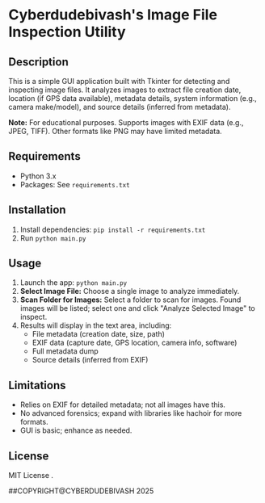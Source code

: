 # Cyberdudebivash's Image File Inspection Utility

## Description

This is a simple GUI application built with Tkinter for detecting and inspecting image files. It analyzes images to extract file creation date, location (if GPS data available), metadata details, system information (e.g., camera make/model), and source details (inferred from metadata).

**Note:** For educational purposes. Supports images with EXIF data (e.g., JPEG, TIFF). Other formats like PNG may have limited metadata.

## Requirements

- Python 3.x
- Packages: See `requirements.txt`

## Installation

1. Install dependencies: `pip install -r requirements.txt`
2. Run `python main.py`

## Usage

1. Launch the app: `python main.py`
2. **Select Image File:** Choose a single image to analyze immediately.
3. **Scan Folder for Images:** Select a folder to scan for images. Found images will be listed; select one and click "Analyze Selected Image" to inspect.
4. Results will display in the text area, including:
   - File metadata (creation date, size, path)
   - EXIF data (capture date, GPS location, camera info, software)
   - Full metadata dump
   - Source details (inferred from EXIF)

## Limitations

- Relies on EXIF for detailed metadata; not all images have this.
- No advanced forensics; expand with libraries like hachoir for more formats.
- GUI is basic; enhance as needed.

## License

MIT License .

##COPYRIGHT@CYBERDUDEBIVASH 2025